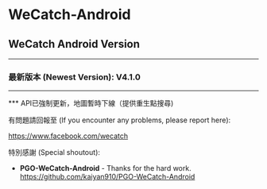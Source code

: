 # WeCatch-Android

## WeCatch Android Version
---
### 最新版本 (Newest Version): V4.1.0
---
*** API已強制更新，地圖暫時下線（提供重生點搜尋)

有問題請回報至 (If you encounter any problems, please report here):

https://www.facebook.com/wecatch

特別感謝 (Special shoutout):

* **PGO-WeCatch-Android** - Thanks for the hard work.
https://github.com/kaiyan910/PGO-WeCatch-Android
